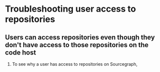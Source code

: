 # Troubleshooting user access to repositories

## Users can access repositories even though they don't have access to those repositories on the code host

1. To see why a user has access to repositories on Sourcegraph,
